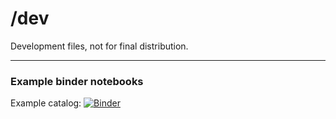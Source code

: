 # /dev

Development files, not for final distribution.

---

### Example binder notebooks

Example catalog:
[![Binder](https://mybinder.org/badge_logo.svg)](https://mybinder.org/v2/gh/quantumjot/scivision/quantumjot-catalog-prototype?filepath=query_scivision_catalog.ipynb)
